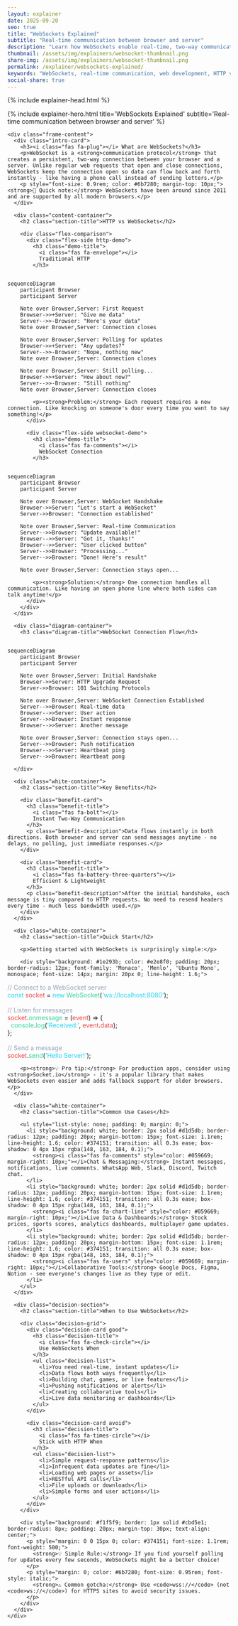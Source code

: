 ```yaml
---
layout: explainer
date: 2025-09-20
seo: true
title: "WebSockets Explained"
subtitle: "Real-time communication between browser and server"
description: "Learn how WebSockets enable real-time, two-way communication between browsers and servers. Understand when to use WebSockets vs traditional HTTP through simple examples and visual diagrams."
thumbnail: /assets/img/explainers/websocket-thumbnail.png
share-img: /assets/img/explainers/websocket-thumbnail.png  
permalink: /explainer/websockets-explained/
keywords: "WebSockets, real-time communication, web development, HTTP vs WebSockets, socket programming, bidirectional communication"
social-share: true
---
```


{% include explainer-head.html %}

<style>

/* WebSocket Connection Demo */
.http-demo {
  background: linear-gradient(135deg, #fef8f8 0%, #fdf2f2 100%);
  border-color: #e5b4b4;
}

.websocket-demo {
  background: linear-gradient(135deg, #f6fdf9 0%, #f0fdf4 100%);
  border-color: #bbf7d0;
}

.http-demo .demo-title {
  color: #b91c1c;
}

.websocket-demo .demo-title {
  color: #059669;
}


/* Benefits Cards */
.benefit-card {
  background: linear-gradient(135deg, #f0f9ff 0%, #e0f2fe 100%);
  border: 2px solid #0ea5e9;
  border-radius: 12px;
  padding: 25px;
  margin-bottom: 20px;
  transition: all 0.3s ease;
  box-shadow: 0 4px 15px rgba(14, 165, 233, 0.1);
}

.benefit-card:hover {
  transform: translateY(-3px);
  box-shadow: 0 8px 25px rgba(14, 165, 233, 0.2);
}

.benefit-title {
  color: #0c4a6e;
  font-size: 1.3rem;
  font-weight: 700;
  margin: 0 0 15px 0;
  display: flex;
  align-items: center;
  gap: 10px;
}

.benefit-description {
  color: #374151;
  margin-bottom: 10px;
  line-height: 1.6;
}


/* When to Use Section */
.decision-section {
  margin: 50px 0;
  padding: 40px;
  background: #f8fafc;
  border-radius: 16px;
  border: 2px solid #e2e8f0;
}

.decision-grid {
  display: grid;
  grid-template-columns: 1fr 1fr;
  gap: 30px;
  margin: 30px 0;
}

.decision-card {
  padding: 25px;
  border-radius: 12px;
  border: 3px solid;
  background: white;
}

.decision-card.good {
  border-color: #059669;
  background: linear-gradient(135deg, #f0fdf4 0%, #ecfdf5 100%);
}

.decision-card.avoid {
  border-color: #b91c1c;
  background: linear-gradient(135deg, #fef2f2 0%, #fef2f2 100%);
}

.decision-title {
  font-size: 1.4rem;
  font-weight: 700;
  margin: 0 0 20px 0;
  display: flex;
  align-items: center;
  gap: 10px;
}

.decision-card.good .decision-title {
  color: #059669;
}

.decision-card.avoid .decision-title {
  color: #b91c1c;
}

.decision-list {
  margin: 0;
  padding-left: 0;
  list-style: none;
}

.decision-list li {
  margin-bottom: 10px;
  padding-left: 25px;
  position: relative;
  line-height: 1.6;
  color: #374151;
}

.decision-card.good .decision-list li::before {
  content: "✓";
  position: absolute;
  left: 0;
  color: #059669;
  font-weight: bold;
}

.decision-card.avoid .decision-list li::before {
  content: "✗";
  position: absolute;
  left: 0;
  color: #b91c1c;
  font-weight: bold;
}

/* Diagram Container */
.diagram-container {
  margin: 40px 0;
  padding: 30px;
  background: #f8fafc;
  border-radius: 16px;
  border: 2px solid #e2e8f0;
  text-align: center;
}

.diagram-title {
  font-size: 1.6rem;
  font-weight: 700;
  color: #374151;
  margin-bottom: 25px;
}

/* Mobile Responsiveness */
@media (max-width: 768px) {
  body {
    padding: 10px !important;
  }
  
  .explainer-frame {
    margin: 0;
    border-radius: 12px;
  }
  
  .hero-title {
    font-size: 2.2rem;
  }
  
  .hero-subtitle {
    font-size: 1rem;
  }
  
  .hero-header {
    padding: 30px 20px;
  }
  
  .frame-content {
    padding: 20px 15px;
  }
  
  
  .decision-grid {
    grid-template-columns: 1fr;
    gap: 20px;
  }
  
  
  .benefit-card {
    padding: 20px 15px;
  }
  
  .white-container div[style*="background: #1e293b"] {
    font-size: 12px !important;
    padding: 15px !important;
    overflow-x: auto;
  }
  
  .branding {
    position: static;
    display: inline-block;
    margin-bottom: 15px;
    font-size: 14px;
    padding: 8px 16px;
  }
  
  .section-title {
    font-size: 1.6rem;
  }
  
  .diagram-container,
  .decision-section {
    margin: 30px 0;
    padding: 25px 15px;
  }
}

@media (max-width: 480px) {
  .hero-header {
    padding: 25px 15px;
  }
  
  .hero-title {
    font-size: 1.8rem;
    line-height: 1.2;
  }
  
  .hero-subtitle {
    font-size: 0.9rem;
  }
  
  .frame-content {
    padding: 15px 10px;
  }
  
  .intro-card {
    padding: 15px;
    margin-bottom: 25px;
  }
  
  .benefit-card {
    padding: 18px 15px;
  }
  
  
  .decision-card {
    padding: 20px 15px;
  }
  
  .white-container div[style*="background: #1e293b"] {
    font-size: 11px !important;
    padding: 12px !important;
  }
  
  
  .section-title {
    font-size: 1.4rem;
    margin-bottom: 25px;
  }
}
</style>

<div class="explainer">
  <div class="explainer-frame">
    {% include explainer-hero.html title='WebSockets Explained' subtitle='Real-time communication between browser and server' %}
    
    <div class="frame-content">
      <div class="intro-card">
        <h3><i class="fas fa-plug"></i> What are WebSockets?</h3>
        <p>WebSocket is a <strong>communication protocol</strong> that creates a persistent, two-way connection between your browser and a server. Unlike regular web requests that open and close connections, WebSockets keep the connection open so data can flow back and forth instantly - like having a phone call instead of sending letters.</p>
        <p style="font-size: 0.9rem; color: #6b7280; margin-top: 10px;"><strong>📅 Quick note:</strong> WebSockets have been around since 2011 and are supported by all modern browsers.</p>
      </div>

      <div class="content-container">
        <h2 class="section-title">HTTP vs WebSockets</h2>
        
        <div class="flex-comparison">
          <div class="flex-side http-demo">
            <h3 class="demo-title">
              <i class="fas fa-envelope"></i>
              Traditional HTTP
            </h3>
            
<pre><code class="language-mermaid">
sequenceDiagram
    participant Browser
    participant Server
    
    Note over Browser,Server: First Request
    Browser->>+Server: "Give me data"
    Server-->>-Browser: "Here's your data"
    Note over Browser,Server: Connection closes
    
    Note over Browser,Server: Polling for updates
    Browser->>+Server: "Any updates?"
    Server-->>-Browser: "Nope, nothing new"
    Note over Browser,Server: Connection closes
    
    Note over Browser,Server: Still polling...
    Browser->>+Server: "How about now?"
    Server-->>-Browser: "Still nothing"
    Note over Browser,Server: Connection closes
</code></pre>
            
            <p><strong>Problem:</strong> Each request requires a new connection. Like knocking on someone's door every time you want to say something!</p>
          </div>
          
          <div class="flex-side websocket-demo">
            <h3 class="demo-title">
              <i class="fas fa-comments"></i>
              WebSocket Connection
            </h3>
            
<pre><code class="language-mermaid">
sequenceDiagram
    participant Browser
    participant Server
    
    Note over Browser,Server: WebSocket Handshake
    Browser->>Server: "Let's start a WebSocket"
    Server->>Browser: "Connection established"
    
    Note over Browser,Server: Real-time Communication
    Server-->>Browser: "Update available!"
    Browser-->>Server: "Got it, thanks!"
    Browser-->>Server: "User clicked button"
    Server-->>Browser: "Processing..."
    Server-->>Browser: "Done! Here's result"
    
    Note over Browser,Server: Connection stays open...
</code></pre>
            
            <p><strong>Solution:</strong> One connection handles all communication. Like having an open phone line where both sides can talk anytime!</p>
          </div>
        </div>
      </div>

      <div class="diagram-container">
        <h3 class="diagram-title">WebSocket Connection Flow</h3>
        
<pre><code class="language-mermaid">
sequenceDiagram
    participant Browser
    participant Server
    
    Note over Browser,Server: Initial Handshake
    Browser->>Server: HTTP Upgrade Request
    Server->>Browser: 101 Switching Protocols
    
    Note over Browser,Server: WebSocket Connection Established
    Server-->>Browser: Real-time data
    Browser-->>Server: User action
    Server-->>Browser: Instant response
    Browser-->>Server: Another message
    
    Note over Browser,Server: Connection stays open...
    Server-->>Browser: Push notification
    Browser-->>Server: Heartbeat ping
    Server-->>Browser: Heartbeat pong
</code></pre>
        
      </div>

      <div class="white-container">
        <h2 class="section-title">Key Benefits</h2>
        
        <div class="benefit-card">
          <h3 class="benefit-title">
            <i class="fas fa-bolt"></i>
            Instant Two-Way Communication
          </h3>
          <p class="benefit-description">Data flows instantly in both directions. Both browser and server can send messages anytime - no delays, no polling, just immediate responses.</p>
        </div>
        
        <div class="benefit-card">
          <h3 class="benefit-title">
            <i class="fas fa-battery-three-quarters"></i>
            Efficient & Lightweight
          </h3>
          <p class="benefit-description">After the initial handshake, each message is tiny compared to HTTP requests. No need to resend headers every time - much less bandwidth used.</p>
        </div>
      </div>

      <div class="white-container">
        <h2 class="section-title">Quick Start</h2>
        
        <p>Getting started with WebSockets is surprisingly simple:</p>
        
        <div style="background: #1e293b; color: #e2e8f0; padding: 20px; border-radius: 12px; font-family: 'Monaco', 'Menlo', 'Ubuntu Mono', monospace; font-size: 14px; margin: 20px 0; line-height: 1.6;">
<span style="color: #94a3b8;">// Connect to a WebSocket server</span><br>
<span style="color: #22d3ee;">const</span> <span style="color: #ef4444;">socket</span> = <span style="color: #22d3ee;">new</span> <span style="color: #34d399;">WebSocket</span>(<span style="color: #22d3ee;">'ws://localhost:8080'</span>);<br>
<br>
<span style="color: #94a3b8;">// Listen for messages</span><br>
<span style="color: #ef4444;">socket</span>.<span style="color: #34d399;">onmessage</span> = (<span style="color: #ef4444;">event</span>) => {<br>
&nbsp;&nbsp;<span style="color: #34d399;">console</span>.<span style="color: #34d399;">log</span>(<span style="color: #22d3ee;">'Received:'</span>, <span style="color: #ef4444;">event</span>.<span style="color: #ef4444;">data</span>);<br>
};<br>
<br>
<span style="color: #94a3b8;">// Send a message</span><br>
<span style="color: #ef4444;">socket</span>.<span style="color: #34d399;">send</span>(<span style="color: #22d3ee;">'Hello Server!'</span>);
        </div>
        
        <p><strong>💡 Pro tip:</strong> For production apps, consider using <strong>Socket.io</strong> - it's a popular library that makes WebSockets even easier and adds fallback support for older browsers.</p>
      </div>

      <div class="white-container">
        <h2 class="section-title">Common Use Cases</h2>
        
        <ul style="list-style: none; padding: 0; margin: 0;">
          <li style="background: white; border: 2px solid #d1d5db; border-radius: 12px; padding: 20px; margin-bottom: 15px; font-size: 1.1rem; line-height: 1.6; color: #374151; transition: all 0.3s ease; box-shadow: 0 4px 15px rgba(148, 163, 184, 0.1);">
            <strong><i class="fas fa-comments" style="color: #059669; margin-right: 10px;"></i>Chat & Messaging:</strong> Instant messages, notifications, live comments. WhatsApp Web, Slack, Discord, Twitch chat.
          </li>
          <li style="background: white; border: 2px solid #d1d5db; border-radius: 12px; padding: 20px; margin-bottom: 15px; font-size: 1.1rem; line-height: 1.6; color: #374151; transition: all 0.3s ease; box-shadow: 0 4px 15px rgba(148, 163, 184, 0.1);">
            <strong><i class="fas fa-chart-line" style="color: #059669; margin-right: 10px;"></i>Live Data & Dashboards:</strong> Stock prices, sports scores, analytics dashboards, multiplayer game updates.
          </li>
          <li style="background: white; border: 2px solid #d1d5db; border-radius: 12px; padding: 20px; margin-bottom: 15px; font-size: 1.1rem; line-height: 1.6; color: #374151; transition: all 0.3s ease; box-shadow: 0 4px 15px rgba(148, 163, 184, 0.1);">
            <strong><i class="fas fa-users" style="color: #059669; margin-right: 10px;"></i>Collaborative Tools:</strong> Google Docs, Figma, Notion - see everyone's changes live as they type or edit.
          </li>
        </ul>
      </div>

      <div class="decision-section">
        <h2 class="section-title">When to Use WebSockets</h2>
        
        <div class="decision-grid">
          <div class="decision-card good">
            <h3 class="decision-title">
              <i class="fas fa-check-circle"></i>
              Use WebSockets When
            </h3>
            <ul class="decision-list">
              <li>You need real-time, instant updates</li>
              <li>Data flows both ways frequently</li>
              <li>Building chat, games, or live features</li>
              <li>Pushing notifications or alerts</li>
              <li>Creating collaborative tools</li>
              <li>Live data monitoring or dashboards</li>
            </ul>
          </div>
          
          <div class="decision-card avoid">
            <h3 class="decision-title">
              <i class="fas fa-times-circle"></i>
              Stick with HTTP When
            </h3>
            <ul class="decision-list">
              <li>Simple request-response patterns</li>
              <li>Infrequent data updates are fine</li>
              <li>Loading web pages or assets</li>
              <li>RESTful API calls</li>
              <li>File uploads or downloads</li>
              <li>Simple forms and user actions</li>
            </ul>
          </div>
        </div>
        
        <div style="background: #f1f5f9; border: 1px solid #cbd5e1; border-radius: 8px; padding: 20px; margin-top: 30px; text-align: center;">
          <p style="margin: 0 0 15px 0; color: #374151; font-size: 1.1rem; font-weight: 500;">
            <strong>💡 Simple Rule:</strong> If you find yourself polling for updates every few seconds, WebSockets might be a better choice!
          </p>
          <p style="margin: 0; color: #6b7280; font-size: 0.95rem; font-style: italic;">
            <strong>⚠️ Common gotcha:</strong> Use <code>wss://</code> (not <code>ws://</code>) for HTTPS sites to avoid security issues.
          </p>
        </div>
      </div>
    </div>
  </div>
</div>
